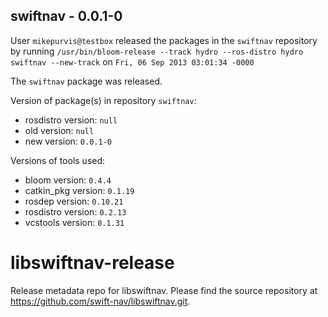 ## swiftnav - 0.0.1-0

User `mikepurvis@testbox` released the packages in the `swiftnav` repository by running `/usr/bin/bloom-release --track hydro --ros-distro hydro swiftnav --new-track` on `Fri, 06 Sep 2013 03:01:34 -0000`

The `swiftnav` package was released.

Version of package(s) in repository `swiftnav`:
- rosdistro version: `null`
- old version: `null`
- new version: `0.0.1-0`

Versions of tools used:
- bloom version: `0.4.4`
- catkin_pkg version: `0.1.19`
- rosdep version: `0.10.21`
- rosdistro version: `0.2.13`
- vcstools version: `0.1.31`


libswiftnav-release
===================

Release metadata repo for libswiftnav. Please find the source repository at https://github.com/swift-nav/libswiftnav.git.
